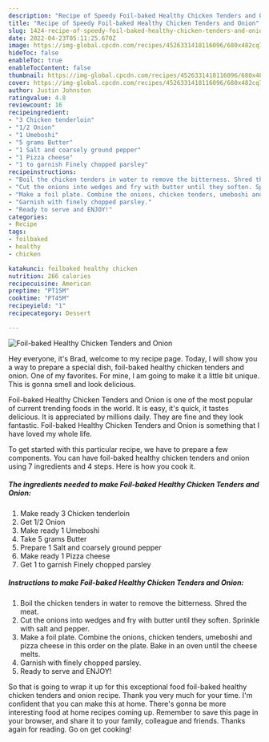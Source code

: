 ```yaml
---
description: "Recipe of Speedy Foil-baked Healthy Chicken Tenders and Onion"
title: "Recipe of Speedy Foil-baked Healthy Chicken Tenders and Onion"
slug: 1424-recipe-of-speedy-foil-baked-healthy-chicken-tenders-and-onion
date: 2022-04-23T05:11:25.670Z
image: https://img-global.cpcdn.com/recipes/4526331418116096/680x482cq70/foil-baked-healthy-chicken-tenders-and-onion-recipe-main-photo.jpg
hideToc: false
enableToc: true
enableTocContent: false
thumbnail: https://img-global.cpcdn.com/recipes/4526331418116096/680x482cq70/foil-baked-healthy-chicken-tenders-and-onion-recipe-main-photo.jpg
cover: https://img-global.cpcdn.com/recipes/4526331418116096/680x482cq70/foil-baked-healthy-chicken-tenders-and-onion-recipe-main-photo.jpg
author: Justin Johnston
ratingvalue: 4.8
reviewcount: 16
recipeingredient:
- "3 Chicken tenderloin"
- "1/2 Onion"
- "1 Umeboshi"
- "5 grams Butter"
- "1 Salt and coarsely ground pepper"
- "1 Pizza cheese"
- "1 to garnish Finely chopped parsley"
recipeinstructions:
- "Boil the chicken tenders in water to remove the bitterness. Shred the meat."
- "Cut the onions into wedges and fry with butter until they soften. Sprinkle with salt and pepper."
- "Make a foil plate. Combine the onions, chicken tenders, umeboshi and pizza cheese in this order on the plate. Bake in an oven until the cheese melts."
- "Garnish with finely chopped parsley."
- "Ready to serve and ENJOY!"
categories:
- Recipe
tags:
- foilbaked
- healthy
- chicken

katakunci: foilbaked healthy chicken 
nutrition: 266 calories
recipecuisine: American
preptime: "PT15M"
cooktime: "PT45M"
recipeyield: "1"
recipecategory: Dessert

---
```



![Foil-baked Healthy Chicken Tenders and Onion](https://img-global.cpcdn.com/recipes/4526331418116096/680x482cq70/foil-baked-healthy-chicken-tenders-and-onion-recipe-main-photo.jpg)

Hey everyone, it's Brad, welcome to my recipe page. Today, I will show you a way to prepare a special dish, foil-baked healthy chicken tenders and onion. One of my favorites. For mine, I am going to make it a little bit unique. This is gonna smell and look delicious.



Foil-baked Healthy Chicken Tenders and Onion is one of the most popular of current trending foods in the world. It is easy, it's quick, it tastes delicious. It is appreciated by millions daily. They are fine and they look fantastic. Foil-baked Healthy Chicken Tenders and Onion is something that I have loved my whole life.


To get started with this particular recipe, we have to prepare a few components. You can have foil-baked healthy chicken tenders and onion using 7 ingredients and 4 steps. Here is how you cook it.

<!--inarticleads1-->

##### The ingredients needed to make Foil-baked Healthy Chicken Tenders and Onion:

1. Make ready 3 Chicken tenderloin
1. Get 1/2 Onion
1. Make ready 1 Umeboshi
1. Take 5 grams Butter
1. Prepare 1 Salt and coarsely ground pepper
1. Make ready 1 Pizza cheese
1. Get 1 to garnish Finely chopped parsley




<!--inarticleads2-->

##### Instructions to make Foil-baked Healthy Chicken Tenders and Onion:

1. Boil the chicken tenders in water to remove the bitterness. Shred the meat.
1. Cut the onions into wedges and fry with butter until they soften. Sprinkle with salt and pepper.
1. Make a foil plate. Combine the onions, chicken tenders, umeboshi and pizza cheese in this order on the plate. Bake in an oven until the cheese melts.
1. Garnish with finely chopped parsley.
1. Ready to serve and ENJOY!



So that is going to wrap it up for this exceptional food foil-baked healthy chicken tenders and onion recipe. Thank you very much for your time. I'm confident that you can make this at home. There's gonna be more interesting food at home recipes coming up. Remember to save this page in your browser, and share it to your family, colleague and friends. Thanks again for reading. Go on get cooking!
